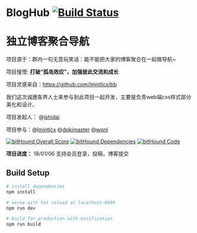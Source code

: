 # BlogHub  [![Build Status](https://travis-ci.org/ishidai/BlogHub.svg?branch=master)](https://travis-ci.org/ishidai/BlogHub)

# 独立博客聚合导航

项目源于：群内一句无意玩笑话：能不能把大家的博客聚合在一起做导航~ 

项目憧憬:  **打破“孤岛效应”，加强彼此交流和成长**

项目灵感来自：https://github.com/lmintlcx/bb

我们这次诚邀各界人士来参与到此项目一起开发，主要是负责web端css样式部分美化和设计。

项目发起人： @[ishidai](https://github.com/ishidai)

项目参与：@[lmintlcx](https://github.com/lmintlcx) @[dokimaster](https://github.com/dokimaster) @[wpnl](https://github.com/wpnl)

[![bitHound Overall Score](https://www.bithound.io/github/ishidai/BlogHub/badges/score.svg)](https://www.bithound.io/github/ishidai/BlogHub) [![bitHound Dependencies](https://www.bithound.io/github/ishidai/BlogHub/badges/dependencies.svg)](https://www.bithound.io/github/ishidai/BlogHub/master/dependencies/npm) [![bitHound Code](https://www.bithound.io/github/ishidai/BlogHub/badges/code.svg)](https://www.bithound.io/github/ishidai/BlogHub)

**项目进度：** 18/01/06  支持会员登录，投稿，博客提交

## Build Setup

``` bash
# install dependencies
npm install

# serve with hot reload at localhost:8099
npm run dev

# build for production with minification
npm run build
